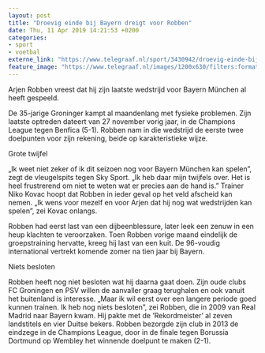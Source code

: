 ```yaml
---
layout: post
title: "Droevig einde bij Bayern dreigt voor Robben"
date: Thu, 11 Apr 2019 14:21:53 +0200
categories: 
- sport 
- voetbal 
externe_link: "https://www.telegraaf.nl/sport/3430942/droevig-einde-bij-bayern-dreigt-voor-robben"
feature_image: "https://www.telegraaf.nl/images/1200x630/filters:format(jpeg):quality(80)/cdn-kiosk-api.telegraaf.nl/bd1018ae-5c56-11e9-847b-0218eaf05005.jpg"
---
```


<p class="intro">Arjen Robben vreest dat hij zijn laatste wedstrijd voor Bayern München al heeft gespeeld.</p> <p>De 35-jarige Groninger kampt al maandenlang met fysieke problemen. Zijn laatste optreden dateert van 27 november vorig jaar, in de Champions League tegen Benfica (5-1). Robben nam in die wedstrijd de eerste twee doelpunten voor zijn rekening, beide op karakteristieke wijze.</p><p>Grote twijfel</p><p>„Ik weet niet zeker of ik dit seizoen nog voor Bayern München kan spelen”, zegt de vleugelspits tegen Sky Sport. „Ik heb daar mijn twijfels over. Het is heel frustrerend om niet te weten wat er precies aan de hand is.” Trainer Niko Kovac hoopt dat Robben in ieder geval op het veld afscheid kan nemen. „Ik wens voor mezelf en voor Arjen dat hij nog wat wedstrijden kan spelen”, zei Kovac onlangs.</p><p>Robben had eerst last van een dijbeenblessure, later leek een zenuw in een heup klachten te veroorzaken. Toen Robben vorige maand eindelijk de groepstraining hervatte, kreeg hij last van een kuit. De 96-voudig international vertrekt komende zomer na tien jaar bij Bayern.</p><p>Niets besloten</p><p>Robben heeft nog niet besloten wat hij daarna gaat doen. Zijn oude clubs FC Groningen en PSV willen de aanvaller graag terughalen en ook vanuit het buitenland is interesse. „Maar ik wil eerst over een langere periode goed kunnen trainen. Ik heb nog niets besloten”, zei Robben, die in 2009 van Real Madrid naar Bayern kwam. Hij pakte met de ’Rekordmeister’ al zeven landstitels en vier Duitse bekers. Robben bezorgde zijn club in 2013 de eindzege in de Champions League, door in de finale tegen Borussia Dortmund op Wembley het winnende doelpunt te maken (2-1).</p>
